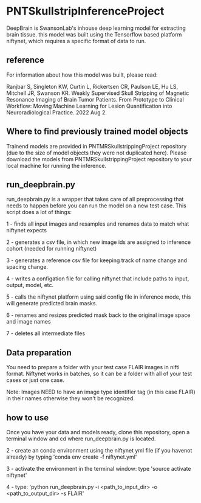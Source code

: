 # PNTSkullstripInferenceProject

DeepBrain is SwansonLab's inhouse deep learning model for extracting brain tissue. this model was built using the Tensorflow based platform niftynet, which requires a specific format of data to run. 

## reference
For information about how this model was built, please read:

Ranjbar S, Singleton KW, Curtin L, Rickertsen CR, Paulson LE, Hu LS, Mitchell JR, Swanson KR. Weakly Supervised Skull Stripping of Magnetic Resonance Imaging of Brain Tumor Patients. From Prototype to Clinical Workflow: Moving Machine Learning for Lesion Quantification into Neuroradiological Practice. 2022 Aug 2.

## Where to find previously trained model objects

Trainend models are provided in PNTMRSkullstrippingProject repository (due to the size of model objects they were not duplicated here). Please download the models from PNTMRSkullstrippingProject repository to your local machine for running the inference.

## run_deepbrain.py 

run_deepbrain.py is a wrapper that takes care of all preprocessing that needs to happen before you can run the model on a new test case. This script does a lot of things: 

1 - finds all input images and resamples and renames data to match what niftynet expects

2 - generates a csv file, in which new image ids are assigned to inference cohort (needed for running niftynet)

3 - generates a reference csv file for keeping track of name change and spacing change.

4 - writes a configation file for calling niftynet that include paths to input,
   output, model, etc.

5 - calls the niftynet platform using said config file in inference mode, this will generate predicted brain masks.

6 - renames and resizes predicted mask back to the original image space and image names

7 - deletes all intermediate files


##  Data  preparation

You need to prepare a folder with your test case FLAIR images in nifti format. Niftynet works in batches, so it can be a folder with all of your test cases or just one case.

Note: Images NEED to have an image type identifier tag (in this case FLAIR) in their names otherwise they won't be recognized.

## how to use

Once you have your data and models ready, clone this repository, open a terminal window and cd where run_deepbrain.py is located.

2 - create an conda environment using the niftynet yml file (if you havenot already) by typing 'conda env create -f niftynet.yml'

3 - activate the environment in the terminal window: type 'source activate niftynet'

4 - type: 'python run_deepbrain.py -i <path_to_input_dir> -o <path_to_output_dir> -s FLAIR'

